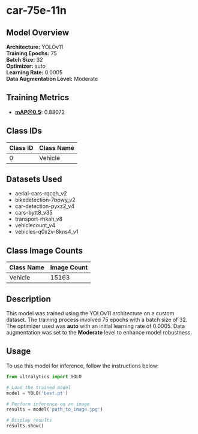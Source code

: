 # car-75e-11n

## Model Overview

**Architecture:** YOLOv11  
**Training Epochs:** 75  
**Batch Size:** 32  
**Optimizer:** auto  
**Learning Rate:** 0.0005  
**Data Augmentation Level:** Moderate

## Training Metrics

- **mAP@0.5:** 0.88072

## Class IDs

| Class ID | Class Name |
|----------|------------|
| 0 | Vehicle |


## Datasets Used

- aerial-cars-rqcqh_v2
- bikedetection-7bpwy_v2
- car-detection-pyxz2_v4
- cars-bytt8_v35
- transport-rhkah_v8
- vehiclecount_v4
- vehicles-q0x2v-8kns4_v1

## Class Image Counts

| Class Name | Image Count |
|------------|-------------|
| Vehicle | 15163 |


## Description

This model was trained using the YOLOv11 architecture on a custom dataset. The training process involved 75 epochs with a batch size of 32. The optimizer used was **auto** with an initial learning rate of 0.0005. Data augmentation was set to the **Moderate** level to enhance model robustness.

## Usage

To use this model for inference, follow the instructions below:

```python
from ultralytics import YOLO

# Load the trained model
model = YOLO('best.pt')

# Perform inference on an image
results = model('path_to_image.jpg')

# Display results
results.show()
